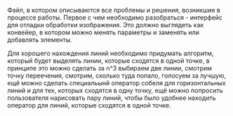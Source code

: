 Файл, в котором описываются все проблемы и решения, возникшие в процессе работы.
Первое с чем необходимо разобраться - интерфейс для отладки обработки изображения.
Это должно выглядеть как конвейер, в котором можно менять параметры и заменять или добавлять элементы.

Для хорошего нахождения линий необходимо придумать алгоритм, который будет выделять линии, которые сходятся в одной точке, в принципе это можно сделать за  n^3 выбираем две линии, смотрим точку переечения, смотрим, сколько туда попало, голосуем за лучшую, ещё можно сделать специальынй оператор собеля для горизонтальных линий и для тех, которых сходятся в одну точку, ещё можно попросить пользователя нарисовать пару линий, чтобы было удобнее находить оператор для линий, которые сходятся в одной точке.
